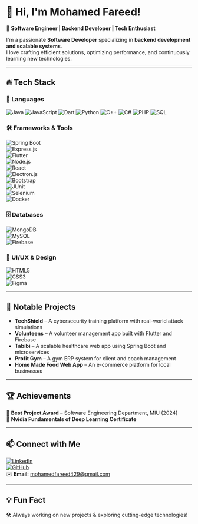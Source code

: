 # 👋 Hi, I'm Mohamed Fareed!  

🚀 **Software Engineer | Backend Developer | Tech Enthusiast**  

I'm a passionate **Software Developer** specializing in **backend development and scalable systems**.  
I love crafting efficient solutions, optimizing performance, and continuously learning new technologies.  

---

## 🔥 Tech Stack  

### 🚀 Languages  
![Java](https://img.shields.io/badge/Java-ED8B00?style=for-the-badge&logo=java&logoColor=white)  ![JavaScript](https://img.shields.io/badge/JavaScript-F7DF1E?style=for-the-badge&logo=javascript&logoColor=black)  ![Dart](https://img.shields.io/badge/Dart-0175C2?style=for-the-badge&logo=dart&logoColor=white)  ![Python](https://img.shields.io/badge/Python-3776AB?style=for-the-badge&logo=python&logoColor=white)  ![C++](https://img.shields.io/badge/C++-00599C?style=for-the-badge&logo=cplusplus&logoColor=white)  ![C#](https://img.shields.io/badge/C%23-239120?style=for-the-badge&logo=csharp&logoColor=white)  ![PHP](https://img.shields.io/badge/PHP-777BB4?style=for-the-badge&logo=php&logoColor=white)  ![SQL](https://img.shields.io/badge/SQL-4479A1?style=for-the-badge&logo=mysql&logoColor=white)  

### 🛠 Frameworks & Tools  
![Spring Boot](https://img.shields.io/badge/Spring%20Boot-6DB33F?style=for-the-badge&logo=spring-boot&logoColor=white)  
![Express.js](https://img.shields.io/badge/Express.js-404D59?style=for-the-badge)  
![Flutter](https://img.shields.io/badge/Flutter-02569B?style=for-the-badge&logo=flutter&logoColor=white)  
![Node.js](https://img.shields.io/badge/Node.js-43853D?style=for-the-badge&logo=node.js&logoColor=white)  
![React](https://img.shields.io/badge/React-61DAFB?style=for-the-badge&logo=react&logoColor=black)  
![Electron.js](https://img.shields.io/badge/Electron.js-47848F?style=for-the-badge&logo=electron&logoColor=white)  
![Bootstrap](https://img.shields.io/badge/Bootstrap-563D7C?style=for-the-badge&logo=bootstrap&logoColor=white)  
![JUnit](https://img.shields.io/badge/JUnit-25A162?style=for-the-badge&logo=junit5&logoColor=white)  
![Selenium](https://img.shields.io/badge/Selenium-43B02A?style=for-the-badge&logo=selenium&logoColor=white)  
![Docker](https://img.shields.io/badge/Docker-2496ED?style=for-the-badge&logo=docker&logoColor=white)  

### 🗄️ Databases  
![MongoDB](https://img.shields.io/badge/MongoDB-4EA94B?style=for-the-badge&logo=mongodb&logoColor=white)  
![MySQL](https://img.shields.io/badge/MySQL-4479A1?style=for-the-badge&logo=mysql&logoColor=white)  
![Firebase](https://img.shields.io/badge/Firebase-FFCA28?style=for-the-badge&logo=firebase&logoColor=black)  

### 🎨 UI/UX & Design  
![HTML5](https://img.shields.io/badge/HTML5-E34F26?style=for-the-badge&logo=html5&logoColor=white)  
![CSS3](https://img.shields.io/badge/CSS3-1572B6?style=for-the-badge&logo=css3&logoColor=white)  
![Figma](https://img.shields.io/badge/Figma-F24E1E?style=for-the-badge&logo=figma&logoColor=white)  

---

## 🌟 Notable Projects  

- **TechShield** – A cybersecurity training platform with real-world attack simulations  
- **Volunteens** – A volunteer management app built with Flutter and Firebase  
- **Tabibi** – A scalable healthcare web app using Spring Boot and microservices  
- **Profit Gym** – A gym ERP system for client and coach management  
- **Home Made Food Web App** – An e-commerce platform for local businesses  

---

## 🏆 Achievements  

🏅 **Best Project Award** – Software Engineering Department, MIU (2024)  
📜 **Nvidia Fundamentals of Deep Learning Certificate**  

---

## 📫 Connect with Me  

[![LinkedIn](https://img.shields.io/badge/LinkedIn-0077B5?style=for-the-badge&logo=linkedin&logoColor=white)](https://linkedin.com/in/mohamed-fareed23)  
[![GitHub](https://img.shields.io/badge/GitHub-100000?style=for-the-badge&logo=github&logoColor=white)](https://github.com/mohamedfareed244)  
✉️ **Email**: mohamedfareed429@gmail.com  

---



## 💡 Fun Fact  

🛠️ Always working on new projects & exploring cutting-edge technologies!  
